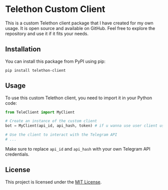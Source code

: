 # Telethon Custom Client

This is a custom Telethon client package that I have created for my own usage. It is open source and available on GitHub. Feel free to explore the repository and use it if it fits your needs.

## Installation

You can install this package from PyPI using pip:

```shell
pip install telethon-client
```

## Usage

To use this custom Telethon client, you need to import it in your Python code:

```python
from TeleClient import MyClient

# Create an instance of the custom client
bot = MyClient(api_id, api_hash, token) # if u wanna use user client use StringSession from telethon.sessions just like telethon

# Use the client to interact with the Telegram API
# ...
```

Make sure to replace `api_id` and `api_hash` with your own Telegram API credentials.


## License

This project is licensed under the [MIT License](https://opensource.org/licenses/MIT).
